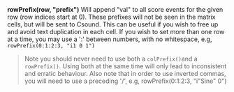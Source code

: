 <a name="rowPrefix"><h3 style="padding-top: 40px; margin-top: 40px;"></h3></a>
**rowPrefix(row, "prefix")** Will append "val" to all score events for the given row (row indices start at 0). These prefixes will not be seen in the matrix cells, but will be sent to Csound. This can be useful if you wish to free up and avoid text duplication in each cell. If you wish to set more than one row at a time, you may use a ':' between numbers, with no whitespace, e.g, `rowPrefix(0:1:2:3, "i1 0 1")` 
>Note you should never need to use both a `colPrefix()`and a `rowPrefix()`. Using both at the same time will only lead to inconsistent and erratic behaviour. Also note that in order to use inverted commas, you will need to use a preceding '/', e.g, rowPrefix(0:1:2:3, "i\"Sine\" 0")